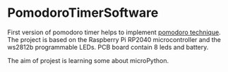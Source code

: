 # PomodoroTimerSoftware
 
First version of pomodoro timer helps to implement [pomodoro technique](https://en.wikipedia.org/wiki/Pomodoro_Technique).
The project is based on the Raspberry Pi RP2040 microcontroller and the ws2812b programmable LEDs.
PCB board contain 8 leds and battery.



The aim of projest is learning some about microPython. 

